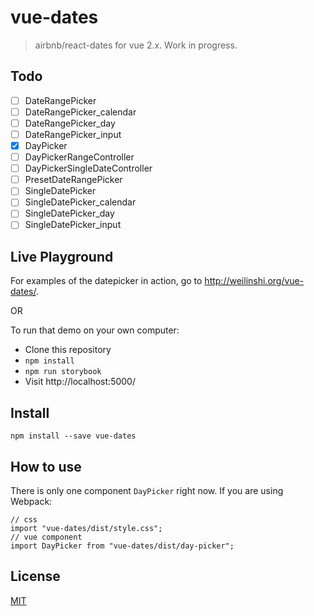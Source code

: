 # vue-dates

> airbnb/react-dates for vue 2.x. Work in progress.

## Todo

- [ ] DateRangePicker
- [ ] DateRangePicker_calendar
- [ ] DateRangePicker_day
- [ ] DateRangePicker_input
- [x] DayPicker
- [ ] DayPickerRangeController
- [ ] DayPickerSingleDateController
- [ ] PresetDateRangePicker
- [ ] SingleDatePicker
- [ ] SingleDatePicker_calendar
- [ ] SingleDatePicker_day
- [ ] SingleDatePicker_input

## Live Playground

For examples of the datepicker in action, go to http://weilinshi.org/vue-dates/.

OR

To run that demo on your own computer:
* Clone this repository
* `npm install`
* `npm run storybook`
* Visit http://localhost:5000/

## Install
```
npm install --save vue-dates
```

## How to use

There is only one component `DayPicker` right now.
If you are using Webpack:
```JS
// css
import "vue-dates/dist/style.css";
// vue component
import DayPicker from "vue-dates/dist/day-picker";
```

## License
[MIT](LICENSE.md)
